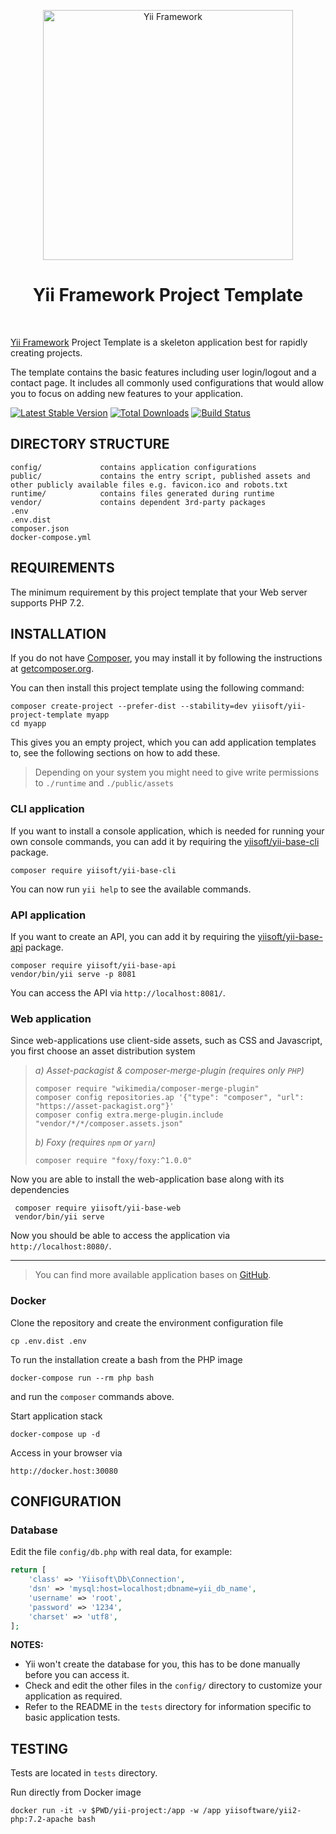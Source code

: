 <p align="center">
    <a href="http://www.yiiframework.com/" target="_blank">
        <img src="https://www.yiiframework.com/files/logo/yii.png" width="400" alt="Yii Framework" />
    </a>
    <h1 align="center">Yii Framework Project Template</h1>
    <br>
</p>

[Yii Framework] Project Template is a skeleton application best for
rapidly creating projects.

[Yii Framework]: http://www.yiiframework.com/

The template contains the basic features including user login/logout and a contact page.
It includes all commonly used configurations that would allow you to focus on adding new
features to your application.

[![Latest Stable Version](https://img.shields.io/packagist/v/yiisoft/yii-project-template.svg)](https://packagist.org/packages/yiisoft/yii-project-template)
[![Total Downloads](https://img.shields.io/packagist/dt/yiisoft/yii-project-template.svg)](https://packagist.org/packages/yiisoft/yii-project-template)
[![Build Status](https://travis-ci.com/yiisoft/yii-project-template.svg?branch=master)](https://travis-ci.com/yiisoft/yii-project-template)

DIRECTORY STRUCTURE
-------------------

```
config/             contains application configurations
public/             contains the entry script, published assets and other publicly available files e.g. favicon.ico and robots.txt
runtime/            contains files generated during runtime
vendor/             contains dependent 3rd-party packages
.env
.env.dist
composer.json
docker-compose.yml
```

REQUIREMENTS
------------
 

The minimum requirement by this project template that your Web server supports PHP 7.2.


INSTALLATION
------------

If you do not have [Composer](http://getcomposer.org/), you may install it by following the instructions
at [getcomposer.org](http://getcomposer.org/doc/00-intro.md#installation-nix).

You can then install this project template using the following command:

    composer create-project --prefer-dist --stability=dev yiisoft/yii-project-template myapp
    cd myapp

This gives you an empty project, which you can add application templates to, see the following sections on how
to add these.

> Depending on your system you might need to give write permissions to `./runtime` and `./public/assets`

### CLI application

If you want to install a console application, which is needed for running your own console commands, you can add it
by requiring the [yiisoft/yii-base-cli](https://github.com/yiisoft/yii-base-cli) package.

    composer require yiisoft/yii-base-cli

You can now run `yii help` to see the available commands.

### API application

If you want to create an API, you can add it by requiring the [yiisoft/yii-base-api](https://github.com/yiisoft/yii-base-api) package.

    composer require yiisoft/yii-base-api
    vendor/bin/yii serve -p 8081
    
You can access the API via `http://localhost:8081/`.

### Web application

Since web-applications use client-side assets, such as CSS and Javascript, you first choose an asset distribution system

> *a) Asset-packagist & composer-merge-plugin (requires only `PHP`)*
> 
>     composer require "wikimedia/composer-merge-plugin"
>     composer config repositories.ap '{"type": "composer", "url": "https://asset-packagist.org"}'
>     composer config extra.merge-plugin.include "vendor/*/*/composer.assets.json"
>         
> *b) Foxy (requires `npm` or `yarn`)*
> 
>     composer require "foxy/foxy:^1.0.0"
> 

Now you are able to install the web-application base along with its dependencies
 
     composer require yiisoft/yii-base-web
     vendor/bin/yii serve
 
Now you should be able to access the application via `http://localhost:8080/`.

---

> You can find more available application bases on [GitHub](https://github.com/yiisoft?utf8=✓&q=yii-base).


### Docker

Clone the repository and create the environment configuration file

    cp .env.dist .env

To run the installation create a bash from the PHP image

    docker-compose run --rm php bash
    
and run the `composer` commands above.
   
Start application stack

    docker-compose up -d
    
Access in your browser via

~~~
http://docker.host:30080
~~~

CONFIGURATION
-------------

### Database

Edit the file `config/db.php` with real data, for example:

```php
return [
    'class' => 'Yiisoft\Db\Connection',
    'dsn' => 'mysql:host=localhost;dbname=yii_db_name',
    'username' => 'root',
    'password' => '1234',
    'charset' => 'utf8',
];
```

**NOTES:**
- Yii won't create the database for you, this has to be done manually before you can access it.
- Check and edit the other files in the `config/` directory to customize your application as required.
- Refer to the README in the `tests` directory for information specific to basic application tests.


TESTING
-------

Tests are located in `tests` directory.

Run directly from Docker image

    docker run -it -v $PWD/yii-project:/app -w /app yiisoftware/yii2-php:7.2-apache bash
